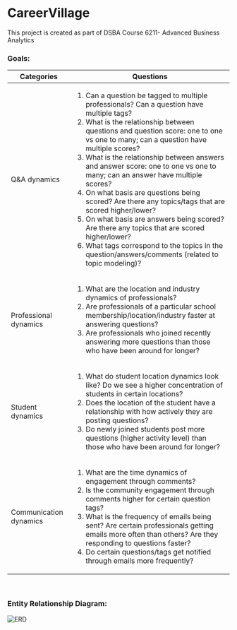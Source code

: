 # CareerVillage
This project is created as part of DSBA Course 6211- Advanced Business Analytics

### Goals:
| Categories  | Questions |
| ------------- | ------------- |
| Q&A dynamics  | <ol><li>Can a question be tagged to multiple professionals? Can a question have multiple tags?</li><li>What is the relationship between questions and question score: one to one vs one to many; can a question have multiple scores?</li><li>What is the relationship between answers and answer score: one to one vs one to many; can an answer have multiple scores?</li><li>On what basis are questions being scored? Are there any topics/tags that are scored higher/lower?</li><li>On what basis are answers being scored? Are there any topics that are scored higher/lower?</li><li>What tags correspond to the topics in the question/answers/comments (related to topic modeling)?</li></ol>  |
| Professional dynamics  | <ol><li>What are the location and industry dynamics of professionals?</li><li>Are professionals of a particular school membership/location/industry faster at answering questions?</li><li>Are professionals who joined recently answering more questions than those who have been around for longer?</li></ol>  |
| Student dynamics  | <ol><li>What do student location dynamics look like? Do we see a higher concentration of students in certain locations?</li><li>Does the location of the student have a relationship with how actively they are posting questions?</li><li>Do newly joined students post more questions (higher activity level) than those who have been around for longer?</li></ol>  |
| Communication dynamics  | <ol><li>What are the time dynamics of engagement through comments?</li><li>Is the community engagement through comments higher for certain question tags?</li><li>What is the frequency of emails being sent? Are certain professionals getting emails more often than others? Are they responding to questions faster?</li><li>Do certain questions/tags get notified through emails more frequently?</li></ol>  |

<br/>

### Entity Relationship Diagram:
![ERD](https://user-images.githubusercontent.com/77910160/164945799-d1b9619a-8203-4ed3-b9cd-b82a16053599.png)
